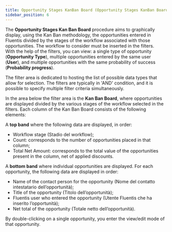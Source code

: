 ```yaml
---
title: Opportunity Stages KanBan Board (Opportunity Stages KanBan Board)
sidebar_position: 6
---
```


The **Opportunity Stages Kan Ban Board** procedure aims to graphically display, using the Kan Ban methodology, the opportunities entered in Fluentis divided by the stages of the workflow associated with those opportunities. The workflow to consider must be inserted in the filters.     
With the help of the filters, you can view: a single type of opportunity (**Opportunity Type**), multiple opportunities entered by the same user (**User**), and multiple opportunities with the same probability of success (**Probability progress**).

The filter area is dedicated to hosting the list of possible data types that allow for selection. The filters are typically in 'AND' condition, and it is possible to specify multiple filter criteria simultaneously.

In the area below the filter area is the **Kan Ban Board**, where opportunities are displayed divided by the various stages of the workflow selected in the filters. Each column of the Kan Ban Board consists of the following elements:  

A **top band** where the following data are displayed, in order:
- Workflow stage (Stadio del workflow);
- Count: corresponds to the number of opportunities placed in that column;
- Total Net Amount: corresponds to the total value of the opportunities present in the column, net of applied discounts.

A **bottom band** where individual opportunities are displayed. For each opportunity, the following data are displayed in order:
- Name of the contact person for the opportunity (Nome del contatto intestatario dell’opportunità);
- Title of the opportunity (Titolo dell’opportunità);
- Fluentis user who entered the opportunity (Utente Fluentis che ha inserito l’opportunità);
- Net total of the opportunity (Totale netto dell’opportunità).

By double-clicking on a single opportunity, you enter the view/edit mode of that opportunity.